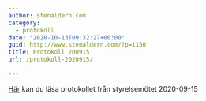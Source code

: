 ```yaml
---
author: stenaldern.com
category:
  - protokoll
date: "2020-10-13T09:32:27+00:00"
guid: http://www.stenaldern.com/?p=1150
title: Protokoll 200915
url: /protokoll-2020915/

---
```

[Här](/wp-content/uploads/2020/10/Protokoll_styrelsemote_20200915.pdf) kan du läsa protokollet från styrelsemötet 2020-09-15
